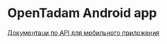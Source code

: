 # OpenTadam Android app


[Документаци по API для мобильного приложения](https://github.com/opentadam/opentadam-mobile-api/blob/master/README.md)
